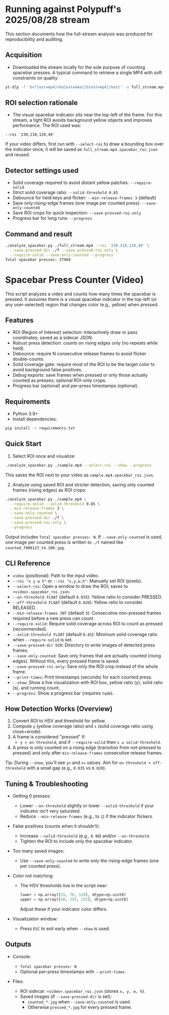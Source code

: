 # Running against Polypuff's 2025/08/28 stream

This section documents how the full-stream analysis was produced for reproducibility and auditing.

## Acquisition

- Downloaded the stream locally for the sole purpose of counting spacebar presses. A typical command to retrieve a single MP4 with soft constraints on quality:

```bash
yt-dlp -f 'bv*[ext=mp4]+ba[ext=m4a]/b[ext=mp4]/best' -o full_stream.mp4 '<STREAM_URL>'
```

## ROI selection rationale

- The visual spacebar indicator sits near the top-left of the frame. For this stream, a tight ROI avoids background yellow objects and improves performance. The ROI used was:

```
--roi '230,210,120,40'
```

If your video differs, first run with `--select-roi` to draw a bounding box over the indicator once; it will be saved as `full_stream.mp4.spacebar_roi.json` and reused.

## Detector settings used

- Solid coverage required to avoid distant yellow patches: `--require-solid`
- Strict solid coverage ratio: `--solid-threshold 0.85`
- Debounce for held keys and flicker: `--min-release-frames 3` (default)
- Save only rising-edge frames (one image per counted press): `--save-only-counted`
- Save ROI crops for quick inspection: `--save-pressed-roi-only`
- Progress bar for long runs: `--progress`

## Command and result

```bash
./analyze_spacebar.py ./full_stream.mp4 --roi '230,210,120,40' \
  --save-pressed-dir ./f --save-pressed-roi-only \
  --require-solid --save-only-counted --progress
Total spacebar presses: 37984
```

# Spacebar Press Counter (Video)

This script analyzes a video and counts how many times the spacebar is pressed. It assumes there is a visual spacebar indicator in the top-left (or any user-selected) region that changes color (e.g., yellow) when pressed.

## Features

- ROI (Region of Interest) selection: interactively draw or pass coordinates; saved as a sidecar JSON.
- Robust press detection: counts on rising edges only (no repeats while held).
- Debounce: require N consecutive release frames to avoid flicker double-counts.
- Solid coverage gate: require most of the ROI to be the target color to avoid background false positives.
- Debug exports: save frames when pressed or only those actually counted as presses; optional ROI-only crops.
- Progress bar (optional) and per-press timestamps (optional).

## Requirements

- Python 3.9+
- Install dependencies:

```bash
pip install -r requirements.txt
```

## Quick Start

1. Select ROI once and visualize:

```bash
./analyze_spacebar.py ./sample.mp4 --select-roi --show --progress
```

This saves the ROI next to your video as `sample.mp4.spacebar_roi.json`.

2. Analyze using saved ROI and stricter detection, saving only counted frames (rising edges) as ROI crops:

```bash
./analyze_spacebar.py ./sample.mp4 \
  --require-solid --solid-threshold 0.85 \
  --min-release-frames 3 \
  --save-only-counted \
  --save-pressed-dir ./f \
  --save-pressed-roi-only \
  --progress
```

Output includes `Total spacebar presses: N`. If `--save-only-counted` is used, one image per counted press is written to `./f` named like `counted_f000123_t4.100.jpg`.

## CLI Reference

- `video` (positional): Path to the input video.
- `--roi "x y w h"` or `--roi "x,y,w,h"`: Manually set ROI (pixels).
- `--select-roi`: Open a window to draw the ROI; saves to `<video>.spacebar_roi.json`.
- `--on-threshold FLOAT` (default `0.035`): Yellow ratio to consider PRESSED.
- `--off-threshold FLOAT` (default `0.020`): Yellow ratio to consider RELEASED.
- `--min-release-frames INT` (default `3`): Consecutive non-pressed frames required before a new press can count.
- `--require-solid`: Require solid coverage across ROI to count as pressed (recommended).
- `--solid-threshold FLOAT` (default `0.85`): Minimum solid coverage ratio when `--require-solid` is set.
- `--save-pressed-dir DIR`: Directory to write images of detected press frames.
- `--save-only-counted`: Save only frames that are actually counted (rising edges). Without this, every pressed frame is saved.
- `--save-pressed-roi-only`: Save only the ROI crop instead of the whole frame.
- `--print-times`: Print timestamps (seconds) for each counted press.
- `--show`: Show a live visualization with ROI box, yellow ratio (y), solid ratio (s), and running count.
- `--progress`: Show a progress bar (requires `tqdm`).

## How Detection Works (Overview)

1. Convert ROI to HSV and threshold for yellow.
2. Compute `y` (yellow coverage ratio) and `s` (solid coverage ratio using close+erode).
3. A frame is considered "pressed" if:
   - `y > on-threshold`, and if `--require-solid` then `s ≥ solid-threshold`.
4. A press is only counted on a rising edge (transition from not-pressed to pressed) and only after `min-release-frames` consecutive release frames.

Tip: During `--show`, you’ll see `y=` and `s=` values. Aim for `on-threshold > off-threshold` with a small gap (e.g., `0.035` vs `0.020`).

## Tuning & Troubleshooting

- Getting 0 presses:

  - Lower `--on-threshold` slightly or lower `--solid-threshold` if your indicator isn’t very saturated.
  - Reduce `--min-release-frames` (e.g., to `1`) if the indicator flickers.

- False positives (counts when it shouldn’t):

  - Increase `--solid-threshold` (e.g., `0.90`) and/or `--on-threshold`.
  - Tighten the ROI to include only the spacebar indicator.

- Too many saved images:

  - Use `--save-only-counted` to write only the rising-edge frames (one per counted press).

- Color not matching:

  - The HSV thresholds live in the script near:
    ```python
    lower = np.array([15, 70, 120], dtype=np.uint8)
    upper = np.array([40, 255, 255], dtype=np.uint8)
    ```
    Adjust these if your indicator color differs.

- Visualization window:
  - Press `ESC` to exit early when `--show` is used.

## Outputs

- Console:

  - `Total spacebar presses: N`
  - Optional per-press timestamps with `--print-times`.

- Files:
  - ROI sidecar: `<video>.spacebar_roi.json` (stores `x, y, w, h`).
  - Saved images (if `--save-pressed-dir` is set):
    - `counted_*.jpg` when `--save-only-counted` is used.
    - Otherwise `pressed_*.jpg` for every pressed frame.
